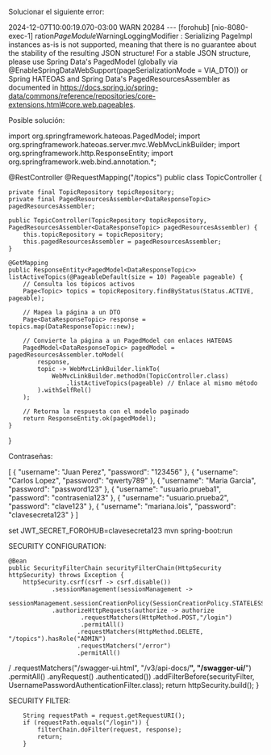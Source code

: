 Solucionar el siguiente error:

2024-12-07T10:00:19.070-03:00  WARN 20284 --- [forohub] [nio-8080-exec-1]
ration$PageModule$WarningLoggingModifier : Serializing PageImpl instances as-is is not supported,
meaning that there is no guarantee about the stability of the resulting JSON structure!
For a stable JSON structure, please use Spring Data's PagedModel (globally via
@EnableSpringDataWebSupport(pageSerializationMode = VIA_DTO))
or Spring HATEOAS and Spring Data's PagedResourcesAssembler as documented in
https://docs.spring.io/spring-data/commons/reference/repositories/core-extensions.html#core.web.pageables.

Posible solución:

import org.springframework.hateoas.PagedModel;
import org.springframework.hateoas.server.mvc.WebMvcLinkBuilder;
import org.springframework.http.ResponseEntity;
import org.springframework.web.bind.annotation.*;

@RestController
@RequestMapping("/topics")
public class TopicController {

    private final TopicRepository topicRepository;
    private final PagedResourcesAssembler<DataResponseTopic> pagedResourcesAssembler;

    public TopicController(TopicRepository topicRepository, PagedResourcesAssembler<DataResponseTopic> pagedResourcesAssembler) {
        this.topicRepository = topicRepository;
        this.pagedResourcesAssembler = pagedResourcesAssembler;
    }

    @GetMapping
    public ResponseEntity<PagedModel<DataResponseTopic>> listActiveTopics(@PageableDefault(size = 10) Pageable pageable) {
        // Consulta los tópicos activos
        Page<Topic> topics = topicRepository.findByStatus(Status.ACTIVE, pageable);

        // Mapea la página a un DTO
        Page<DataResponseTopic> response = topics.map(DataResponseTopic::new);

        // Convierte la página a un PagedModel con enlaces HATEOAS
        PagedModel<DataResponseTopic> pagedModel = pagedResourcesAssembler.toModel(
            response,
            topic -> WebMvcLinkBuilder.linkTo(
                WebMvcLinkBuilder.methodOn(TopicController.class)
                    .listActiveTopics(pageable) // Enlace al mismo método
            ).withSelfRel()
        );

        // Retorna la respuesta con el modelo paginado
        return ResponseEntity.ok(pagedModel);
    }
}

Contraseñas:

[
{
"username": "Juan Perez",
"password": "123456"
},
{
"username": "Carlos Lopez",
"password": "qwerty789"
},
{
"username": "Maria Garcia",
"password": "password123"
},
{
"username": "usuario.prueba1",
"password": "contrasenia123"
},
{
"username": "usuario.prueba2",
"password": "clave123"
},
{
"username": "mariana.lois",
"password": "clavesecreta123"
}
]

set JWT_SECRET_FOROHUB=clavesecreta123
mvn spring-boot:run

SECURITY CONFIGURATION:

    @Bean
    public SecurityFilterChain securityFilterChain(HttpSecurity httpSecurity) throws Exception {
        httpSecurity.csrf(csrf -> csrf.disable())
                .sessionManagement(sessionManagement ->
                        sessionManagement.sessionCreationPolicy(SessionCreationPolicy.STATELESS))
                .authorizeHttpRequests(authorize -> authorize
                        .requestMatchers(HttpMethod.POST,"/login")
                        .permitAll()
                       .requestMatchers(HttpMethod.DELETE, "/topics").hasRole("ADMIN")
                       .requestMatchers("/error")
                       .permitAll()
/                     .requestMatchers("/swagger-ui.html", "/v3/api-docs/**", "/swagger-ui/**")
.permitAll()
.anyRequest()
.authenticated())
.addFilterBefore(securityFilter, UsernamePasswordAuthenticationFilter.class);
return httpSecurity.build();
}

SECURITY FILTER:

        String requestPath = request.getRequestURI();
        if (requestPath.equals("/login")) {
            filterChain.doFilter(request, response);
            return;
        }